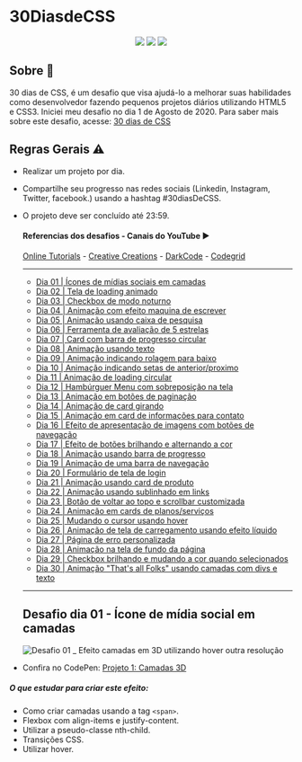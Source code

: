 # 30DiasdeCSS
<p align="center">
  <image 
  src="https://img.shields.io/github/last-commit/fernandoviieira/30diascss?color=blue&style=plastic"
  />
  <image 
  src="https://img.shields.io/apm/l/vim-mode?color=blue&style=plastic" 
  />
  <image 
  src="https://img.shields.io/github/languages/top/fernandoviieira/30diascss?color=blue&style=plastic" 
  />
</p>

## Sobre :memo:

 30 dias de CSS, é um desafio que visa ajudá-lo a melhorar suas habilidades como desenvolvedor fazendo pequenos projetos diários utilizando HTML5 e CSS3. Iniciei meu desafio no dia 1 de Agosto de 2020. Para saber mais sobre este desafio, acesse: [30 dias de CSS](https://github.com/MilenaCarecho/30diasDeCSS)

## Regras Gerais :warning:

* Realizar um projeto por dia.

* Compartilhe seu progresso nas redes sociais (Linkedin, Instagram, Twitter, facebook.) usando a hashtag #30diasDeCSS.

* O projeto deve ser concluído até 23:59.

  #### Referencias dos desafios - Canais do YouTube :arrow_forward:

  [Online Tutorials](https://www.youtube.com/channel/UCbwXnUipZsLfUckBPsC7Jog) - 
  [Creative Creations](https://www.youtube.com/channel/UCOKmVksbzoKJKmtu7rlEM1A) - 
  [DarkCode](https://www.youtube.com/channel/UCD3KVjbb7aq2OiOffuungzw) -
  [Codegrid](https://www.youtube.com/channel/UC7pVho4O31FyfQsZdXWejEw)

  ---

  * [Dia 01 | Ícones de mídias sociais em camadas](#id01)
  * [Dia 02 | Tela de loading animado](#id02)
  * [Dia 03 | Checkbox de modo noturno](#id03)
  * [Dia 04 | Animação com efeito maquina de escrever](#id04)
  * [Dia 05 | Animação usando caixa de pesquisa](#id05)
  * [Dia 06 | Ferramenta de avaliação de 5 estrelas](#id06)
  * [Dia 07 | Card com barra de progresso circular](#id07)
  * [Dia 08 | Animação usando texto](#id08)
  * [Dia 09 | Animação indicando rolagem para baixo](#id09)
  * [Dia 10 | Animação indicando setas de anterior/proximo](#id10)
  * [Dia 11 | Animação de loading circular](#id11)
  * [Dia 12 | Hambúrguer Menu com sobreposição na tela](#id12)
  * [Dia 13 | Animação em botões de paginação](#id13)
  * [Dia 14 | Animação de card girando](#id14)
  * [Dia 15 | Animação em card de informações para contato](#id15)
  * [Dia 16 | Efeito de apresentação de imagens com botões de navegação](#id16)
  * [Dia 17 | Efeito de botões brilhando e alternando a cor](#id17)
  * [Dia 18 | Animação usando barra de progresso](#id18)
  * [Dia 19 | Animação de uma barra de navegação](#id19)
  * [Dia 20 | Formulário de tela de login](#id20)
  * [Dia 21 | Animação usando card de produto](#id21)
  * [Dia 22 | Animação usando sublinhado em links](#id22)
  * [Dia 23 | Botão de voltar ao topo e scrollbar customizada](#id23)
  * [Dia 24 | Animação em cards de planos/serviços](#id24)
  * [Dia 25 | Mudando o cursor usando hover](#id25)
  * [Dia 26 | Animação de tela de carregamento usando efeito líquido](#id26)
  * [Dia 27 | Página de erro personalizada](#id27)
  * [Dia 28 | Animação na tela de fundo da página](#id28)
  * [Dia 29 | Checkbox brilhando e mudando a cor quando selecionados](#id29)
  * [Dia 30 | Animação "That's all Folks" usando camadas com divs e texto](#id30)

  ---

  ##  Desafio dia 01 - Ícone de mídia social em camadas

  ![Desafio 01 _ Efeito camadas em 3D utilizando hover outra resolução](https://user-images.githubusercontent.com/39461509/89110778-77150980-d424-11ea-925f-11a97c40ab74.gif)

* Confira no CodePen: [Projeto 1: Camadas 3D](https://codepen.io/leandrorangel94/pen/PoNbYPq)

##### O que estudar para criar este efeito: 

* Como criar camadas usando a tag `<span>`.
* Flexbox com align-items e justify-content.
* Utilizar a pseudo-classe nth-child.
* Transições CSS.
* Utilizar hover.